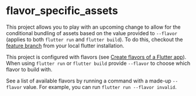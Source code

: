 # flavor_specific_assets

This project allows you to play with an upcoming change to allow for the conditional bundling of assets based on the value
provided to `--flavor` (applies to both `flutter run` and `flutter build`). To do this, checkout the [feature branch](https://github.com/andrewkolos/flutter/tree/flavor-specific-assets)
from your local flutter installation.

This project is configured with flavors (see [Create flavors of a Flutter app](https://docs.flutter.dev/deployment/flavors)).
When using `flutter run` or `flutter build` provide `--flavor` to choose which flavor to build with.

See a list of available flavors by running a command with a made-up `--flavor` value. For example, you can run `flutter run --flavor invalid`.
